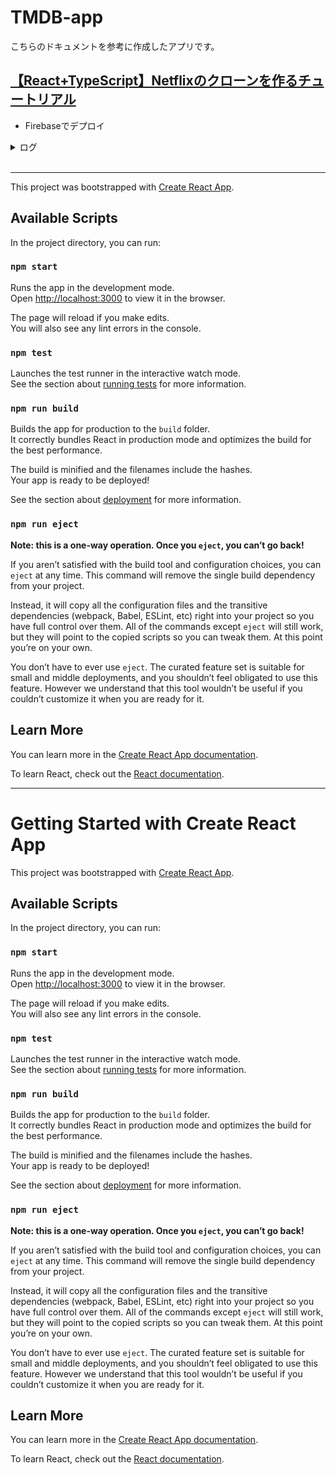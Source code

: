 # TMDB-app

こちらのドキュメントを参考に作成したアプリです。<br>
## [【React+TypeScript】Netflixのクローンを作るチュートリアル](https://zenn.dev/gunners6518/books/4c4672f32dd100)

- Firebaseでデプロイ
<details>
<summary>ログ</summary>
1.ログイン後、プロジェクト内で`firebase init`

```
% firebase init
     ######## #### ########  ######## ########     ###     ######  ########
     ##        ##  ##     ## ##       ##     ##  ##   ##  ##       ##
     ######    ##  ########  ######   ########  #########  ######  ######
     ##        ##  ##    ##  ##       ##     ## ##     ##       ## ##
     ##       #### ##     ## ######## ########  ##     ##  ######  ########

You're about to initialize a Firebase project in this directory:

<!-- ここにfirebase initコマンドを叩いた場所が表示される -->

Before we get started, keep in mind:

  * You are initializing within an existing Firebase project directory

? Which Firebase features do you want to set up for this directory? Press Space to select features, then Enter to confirm your choices.

  // ▲▼キーで上下移動、スペースキーで選択

Hosting: Configure files for Firebase Hosting and (optionally) set up GitHub Action deploys

=== Project Setup

First, let's associate this project directory with a Firebase project.
You can create multiple project aliases by running firebase use --add,
but for now we'll just set up a default project.

i  Using project <!-- firebaseのプロジェクト名 --> (<!-- firebaseのプロジェクト名 -->)

=== Hosting Setup

Your public directory is the folder (relative to your project directory) that will contain Hosting assets to be uploaded with firebase deploy. If you have a build process for your assets, use your build's output directory.

? What do you want to use as your public directory? build
? Configure as a single-page app (rewrite all urls to /index.html)? Yes
? Set up automatic builds and deploys with GitHub? Yes
? File build/index.html already exists. Overwrite? No
i  Skipping write of build/index.html

i  Detected a .git folder at   <!-- ここにfirebase initコマンドを叩いた場所が表示される -->

i  Authorizing with GitHub to upload your service account to a GitHub repository's secrets store.

Visit this URL on this device to log in:
<!-- 自動で既存のブラウザに飛びGoogleログイン -->
Waiting for authentication...

✔  Success! Logged into GitHub as <!-- Githubのアカウント名 -->
? For which GitHub repository would you like to set up a GitHub workflow? (format: user/repository) <!-- Githubのアカウント名/リポジトリ名 -->

✔  Created service account github-action-********* with Firebase Hosting admin permissions.
✔  Uploaded service account JSON to GitHub as secret FIREBASE_SERVICE_ACCOUNT_<!-- Firebaseプロジェクト名 -->.
i  You can manage your secrets at <!-- Githubのアカウント名/リポジトリ名 -->/settings/secrets.

? Set up the workflow to run a build script before every deploy? Yes
? What script should be run before every deploy? npm ci && npm run build
<!-- ↑ここはそのままEnterキー -->
? GitHub workflow file for PR previews exists. Overwrite? firebase-hosting-pull-request.yml Yes
<!-- 何回もデプロイやってるのでファイルがあって、上書きしていいか、と言う意味。もちろんYes -->

✔  Created workflow file   <!-- ここにfirebase initコマンドを叩いた場所が表示される -->/.github/workflows/firebase-hosting-pull-request.yml
? Set up automatic deployment to your site's live channel when a PR is merged? Yes
? What is the name of the GitHub branch associated with your site's live channel? master
? The GitHub workflow file for deploying to the live channel already exists. Overwrite? firebase-hosting-merge.yml Yes

✔  Created workflow file /Users/mkk/Programming/Practice//.github/workflows/firebase-hosting-merge.yml

i  Action required: Visit this URL to revoke authorization for the Firebase CLI GitHub OAuth App:
https://github.com/settings/connections/applications/********************
i  Action required: Push any new workflow file(s) to your repo

i  Writing configuration info to firebase.json...
i  Writing project information to .firebaserc...

✔  Firebase initialization complete!
 % npm run build


> <!-- アプリ名 -->@0.1.0 build
> react-scripts build

Creating an optimized production build...
Compiled successfully.

File sizes after gzip:

  58.68 kB  build/static/js/main.146e7caa.js
  1.78 kB   build/static/js/787.a33fbe1d.chunk.js
  850 B     build/static/css/main.ffe76f3c.css

The project was built assuming it is hosted at ./.
You can control this with the homepage field in your package.json.

The build folder is ready to be deployed.

Find out more about deployment here:

  https://cra.link/deployment

 % firebase deploy

=== Deploying to '  <!-- firebaseのプロジェクト名 -->
'...

i  deploying hosting
i  hosting[<!-- firebaseのプロジェクト名 -->]: beginning deploy...
i  hosting[<!-- firebaseのプロジェクト名 -->]: found 14 files in build
✔  hosting[<!-- firebaseのプロジェクト名 -->]: file upload complete
i  hosting[<!-- firebaseのプロジェクト名 -->]: finalizing version...
✔  hosting[<!-- firebaseのプロジェクト名 -->]: version finalized
i  hosting[<!-- firebaseのプロジェクト名 -->]: releasing new version...
✔  hosting[<!-- firebaseのプロジェクト名 -->]: release complete

✔  Deploy complete!

<!-- Firebaseのコンソール -->
Project Console: https://console.firebase.google.com/project/<!-- firebaseのプロジェクト名 -->/overview
<!-- デプロイしたサイトのURL -->
Hosting URL: https://<!-- firebaseのプロジェクト名 -->.web.app
```
</details>
<br>

---
This project was bootstrapped with [Create React App](https://github.com/facebook/create-react-app).

## Available Scripts

In the project directory, you can run:

### `npm start`

Runs the app in the development mode.\
Open [http://localhost:3000](http://localhost:3000) to view it in the browser.

The page will reload if you make edits.\
You will also see any lint errors in the console.

### `npm test`

Launches the test runner in the interactive watch mode.\
See the section about [running tests](https://facebook.github.io/create-react-app/docs/running-tests) for more information.

### `npm run build`

Builds the app for production to the `build` folder.\
It correctly bundles React in production mode and optimizes the build for the best performance.

The build is minified and the filenames include the hashes.\
Your app is ready to be deployed!

See the section about [deployment](https://facebook.github.io/create-react-app/docs/deployment) for more information.

### `npm run eject`

**Note: this is a one-way operation. Once you `eject`, you can’t go back!**

If you aren’t satisfied with the build tool and configuration choices, you can `eject` at any time. This command will remove the single build dependency from your project.

Instead, it will copy all the configuration files and the transitive dependencies (webpack, Babel, ESLint, etc) right into your project so you have full control over them. All of the commands except `eject` will still work, but they will point to the copied scripts so you can tweak them. At this point you’re on your own.

You don’t have to ever use `eject`. The curated feature set is suitable for small and middle deployments, and you shouldn’t feel obligated to use this feature. However we understand that this tool wouldn’t be useful if you couldn’t customize it when you are ready for it.

## Learn More

You can learn more in the [Create React App documentation](https://facebook.github.io/create-react-app/docs/getting-started).

To learn React, check out the [React documentation](https://reactjs.org/).

---

# Getting Started with Create React App

This project was bootstrapped with [Create React App](https://github.com/facebook/create-react-app).

## Available Scripts

In the project directory, you can run:

### `npm start`

Runs the app in the development mode.\
Open [http://localhost:3000](http://localhost:3000) to view it in the browser.

The page will reload if you make edits.\
You will also see any lint errors in the console.

### `npm test`

Launches the test runner in the interactive watch mode.\
See the section about [running tests](https://facebook.github.io/create-react-app/docs/running-tests) for more information.

### `npm run build`

Builds the app for production to the `build` folder.\
It correctly bundles React in production mode and optimizes the build for the best performance.

The build is minified and the filenames include the hashes.\
Your app is ready to be deployed!

See the section about [deployment](https://facebook.github.io/create-react-app/docs/deployment) for more information.

### `npm run eject`

**Note: this is a one-way operation. Once you `eject`, you can’t go back!**

If you aren’t satisfied with the build tool and configuration choices, you can `eject` at any time. This command will remove the single build dependency from your project.

Instead, it will copy all the configuration files and the transitive dependencies (webpack, Babel, ESLint, etc) right into your project so you have full control over them. All of the commands except `eject` will still work, but they will point to the copied scripts so you can tweak them. At this point you’re on your own.

You don’t have to ever use `eject`. The curated feature set is suitable for small and middle deployments, and you shouldn’t feel obligated to use this feature. However we understand that this tool wouldn’t be useful if you couldn’t customize it when you are ready for it.

## Learn More

You can learn more in the [Create React App documentation](https://facebook.github.io/create-react-app/docs/getting-started).

To learn React, check out the [React documentation](https://reactjs.org/).
